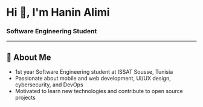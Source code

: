 # Hi 👋, I'm Hanin Alimi

### Software Engineering Student

---

## 💫 About Me
- 1st year Software Engineering student at ISSAT Sousse, Tunisia  
- Passionate about mobile and web development, UI/UX design, cybersecurity, and DevOps  
- Motivated to learn new technologies and contribute to open source projects  
